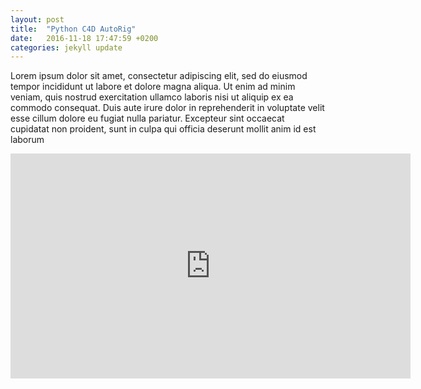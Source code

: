 ```yaml
---
layout: post
title:  "Python C4D AutoRig"
date:   2016-11-18 17:47:59 +0200
categories: jekyll update
---
```


Lorem ipsum dolor sit amet, consectetur adipiscing elit, sed do eiusmod tempor incididunt ut labore et dolore magna aliqua. 
Ut enim ad minim veniam, quis nostrud exercitation ullamco laboris nisi ut aliquip ex ea commodo consequat.
Duis aute irure dolor in reprehenderit in voluptate velit esse cillum dolore eu fugiat nulla pariatur. 
Excepteur sint occaecat cupidatat non proident, sunt in culpa qui officia deserunt mollit anim id est laborum

<iframe class= "column large-centered"  src="https://player.vimeo.com/video/192111482" width="640" height="360" frameborder="0" webkitallowfullscreen mozallowfullscreen allowfullscreen></iframe>


